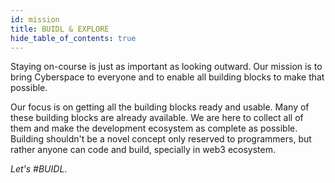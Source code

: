 ```yaml
---
id: mission
title: BUIDL & EXPLORE
hide_table_of_contents: true
---
```


Staying on-course is just as important as looking outward. Our mission is to bring Cyberspace to everyone and to enable all building blocks to make that possible.

Our focus is on getting all the building blocks ready and usable. Many of these building blocks are already available. We are here to collect all of them and make the development ecosystem as complete as possible. Building shouldn't be a novel concept only reserved to programmers, but rather anyone can code and build, specially in web3 ecosystem.

_Let's #BUIDL_.
